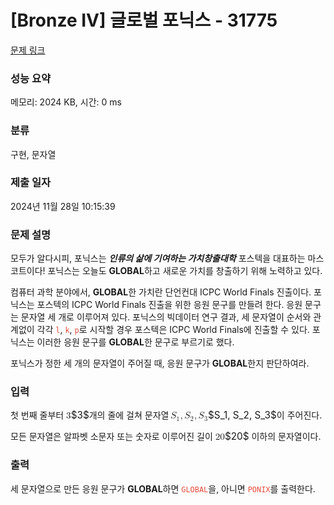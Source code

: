 # [Bronze IV] 글로벌 포닉스 - 31775 

[문제 링크](https://www.acmicpc.net/problem/31775) 

### 성능 요약

메모리: 2024 KB, 시간: 0 ms

### 분류

구현, 문자열

### 제출 일자

2024년 11월 28일 10:15:39

### 문제 설명

<p>모두가 알다시피, 포닉스는 <strong><em>인류의 삶에 기여하는 가치창출대학</em></strong> 포스텍을 대표하는 마스코트이다! 포닉스는 오늘도 <strong>GLOBAL</strong>하고 새로운 가치를 창출하기 위해 노력하고 있다.</p>

<p>컴퓨터 과학 분야에서, <strong>GLOBAL</strong>한 가치란 단언컨대 ICPC World Finals 진출이다. 포닉스는 포스텍의 ICPC World Finals 진출을 위한 응원 문구를 만들려 한다. 응원 문구는 문자열 세 개로 이루어져 있다. 포닉스의 빅데이터 연구 결과, 세 문자열이 순서와 관계없이 각각 <span style="color:#e74c3c;"><code>l</code></span>, <span style="color:#e74c3c;"><code>k</code></span>, <span style="color:#e74c3c;"><code>p</code></span>로 시작할 경우 포스텍은 ICPC World Finals에 진출할 수 있다. 포닉스는 이러한 응원 문구를 <strong>GLOBAL</strong>한 문구로 부르기로 했다.</p>

<p>포닉스가 정한 세 개의 문자열이 주어질 때, 응원 문구가 <strong>GLOBAL</strong>한지 판단하여라.</p>

### 입력 

 <p>첫 번째 줄부터 <mjx-container class="MathJax" jax="CHTML" style="font-size: 109%; position: relative;"><mjx-math class="MJX-TEX" aria-hidden="true"><mjx-mn class="mjx-n"><mjx-c class="mjx-c33"></mjx-c></mjx-mn></mjx-math><mjx-assistive-mml unselectable="on" display="inline"><math xmlns="http://www.w3.org/1998/Math/MathML"><mn>3</mn></math></mjx-assistive-mml><span aria-hidden="true" class="no-mathjax mjx-copytext">$3$</span></mjx-container>개의 줄에 걸쳐 문자열 <mjx-container class="MathJax" jax="CHTML" style="font-size: 109%; position: relative;"><mjx-math class="MJX-TEX" aria-hidden="true"><mjx-msub><mjx-mi class="mjx-i"><mjx-c class="mjx-c1D446 TEX-I"></mjx-c></mjx-mi><mjx-script style="vertical-align: -0.15em; margin-left: -0.032em;"><mjx-mn class="mjx-n" size="s"><mjx-c class="mjx-c31"></mjx-c></mjx-mn></mjx-script></mjx-msub><mjx-mo class="mjx-n"><mjx-c class="mjx-c2C"></mjx-c></mjx-mo><mjx-msub space="2"><mjx-mi class="mjx-i"><mjx-c class="mjx-c1D446 TEX-I"></mjx-c></mjx-mi><mjx-script style="vertical-align: -0.15em; margin-left: -0.032em;"><mjx-mn class="mjx-n" size="s"><mjx-c class="mjx-c32"></mjx-c></mjx-mn></mjx-script></mjx-msub><mjx-mo class="mjx-n"><mjx-c class="mjx-c2C"></mjx-c></mjx-mo><mjx-msub space="2"><mjx-mi class="mjx-i"><mjx-c class="mjx-c1D446 TEX-I"></mjx-c></mjx-mi><mjx-script style="vertical-align: -0.15em; margin-left: -0.032em;"><mjx-mn class="mjx-n" size="s"><mjx-c class="mjx-c33"></mjx-c></mjx-mn></mjx-script></mjx-msub></mjx-math><mjx-assistive-mml unselectable="on" display="inline"><math xmlns="http://www.w3.org/1998/Math/MathML"><msub><mi>S</mi><mn>1</mn></msub><mo>,</mo><msub><mi>S</mi><mn>2</mn></msub><mo>,</mo><msub><mi>S</mi><mn>3</mn></msub></math></mjx-assistive-mml><span aria-hidden="true" class="no-mathjax mjx-copytext">$S_1, S_2, S_3$</span></mjx-container>이 주어진다.</p>

<p>모든 문자열은 알파벳 소문자 또는 숫자로 이루어진 길이 <mjx-container class="MathJax" jax="CHTML" style="font-size: 109%; position: relative;"><mjx-math class="MJX-TEX" aria-hidden="true"><mjx-mn class="mjx-n"><mjx-c class="mjx-c32"></mjx-c><mjx-c class="mjx-c30"></mjx-c></mjx-mn></mjx-math><mjx-assistive-mml unselectable="on" display="inline"><math xmlns="http://www.w3.org/1998/Math/MathML"><mn>20</mn></math></mjx-assistive-mml><span aria-hidden="true" class="no-mathjax mjx-copytext">$20$</span></mjx-container> 이하의 문자열이다.</p>

### 출력 

 <p>세 문자열으로 만든 응원 문구가 <strong>GLOBAL</strong>하면 <span style="color:#e74c3c;"><code>GLOBAL</code></span>을, 아니면 <span style="color:#e74c3c;"><code>PONIX</code></span>를 출력한다.</p>

